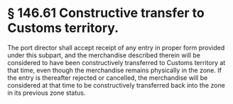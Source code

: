 # § 146.61   Constructive transfer to Customs territory.

The port director shall accept receipt of any entry in proper form provided under this subpart, and the merchandise described therein will be considered to have been constructively transferred to Customs territory at that time, even though the merchandise remains physically in the zone. If the entry is thereafter rejected or cancelled, the merchandise will be considered at that time to be constructively transferred back into the zone in its previous zone status.




